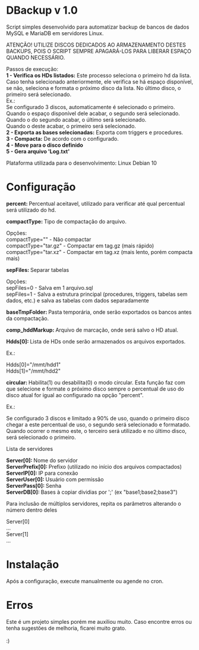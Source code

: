 # DBackup v 1.0

<p>
  Script simples desenvolvido para automatizar backup de bancos de dados MySQL e MariaDB em servidores Linux.
</p>
<p>
  ATENÇÃO! UTILIZE DISCOS DEDICADOS AO ARMAZENAMENTO DESTES BACKUPS, POIS O SCRIPT SEMPRE APAGARÁ-LOS PARA LIBERAR ESPAÇO QUANDO NECESSÁRIO.
</p>
<p>
  Passos de execução:
  <br>
  <b>1 - Verifica os HDs listados:</b> Este processo seleciona o primeiro hd da lista. Caso tenha selecionado anteriormente, ele verifica se há espaço disponível, se não, seleciona e formata o próximo disco da lista. No último disco, o primeiro será selecionado.
  <br>
  Ex.: 
  <br>
  Se configurado 3 discos, automaticamente é selecionado o primeiro. 
  <br>
  Quando o espaço disponível dele acabar, o segundo será selecionado. 
  <br>
  Quando o do segundo acabar, o último será selecionado. 
  <br>
  Quando o deste acabar, o primeiro será selecionado.
  <br>
  <b>2 - Exporta as bases selecionadas:</b> Exporta com triggers e procedures.
  <br>
  <b>3 - Compacta:</b> De acordo com o configurado.
  <br>
  <b>4 - Move para o disco definido</b>
  <br>
  <b>5 - Gera arquivo 'Log.txt'</b>
</p>
<p>
  Plataforma utilizada para o desenvolvimento: Linux Debian 10
</p>

# Configuração
<p>
  <b>percent: </b> Percentual aceitavel, utilizado para verificar até qual percentual será utilizado do hd.
</p>
<p>
  <b>compactType: </b> Tipo de compactação do arquivo.
</p>
<p>
  Opções:
  <br>
  compactType="" - Não compactar
  <br>
  compactType="tar.gz" - Compactar em tag.gz (mais rápido)
  <br>
  compactType="tar.xz" - Compactar em tag.xz (mais lento, porém compacta mais)
</p>
<p>
  <b>sepFiles: </b> Separar tabelas
</p>
<p>
  Opções:
  <br>
  sepFiles=0 - Salva em 1 arquivo.sql
  <br>
  sepFiles=1 - Salva a estrutura principal (procedures, triggers, tabelas sem dados, etc.) e salva as tabelas com dados separadamente
</p>
<p>
  <b>baseTmpFolder: </b> Pasta temporária, onde serão exportados os bancos antes da compactação.
</p>
<p>
  <b>comp_hddMarkup: </b> Arquivo de marcação, onde será salvo o HD atual.
</p>
<p>
  <b>Hdds[0]: </b> Lista de HDs onde serão armazenados os arquivos exportados.
</p>
<p>Ex.: </p>
<p>
  Hdds[0]="/mmt/hdd1"
  <br>
  Hdds[1]="/mmt/hdd2"
</p>
<p>
  <b>circular: </b> Habilita(1) ou desabilita(0) o modo circular. Esta função faz com que selecione e formate o próximo disco sempre o percentual de uso do disco atual for igual ao configurado na opção "percent".
</p>
<p>Ex.: </p>
<p>
  Se configurado 3 discos e limitado a 90% de uso, quando o primeiro disco chegar a este percentual de uso, o segundo será selecionado e formatado. Quando ocorrer o mesmo este, o terceiro será utilizado e no último disco, será selecionado o primeiro.
</p>
<p>
  Lista de servidores
</p>
<p>
  <b>Server[0]: </b> Nome do servidor
  <br>
  <b>ServerPrefix[0]: </b> Prefixo (utilizado no início dos arquivos compactados)
  <br>
  <b>ServerIP[0]: </b> IP para conexão
  <br>
  <b>ServerUser[0]: </b> Usuário com permissão
  <br>
  <b>ServerPass[0]: </b> Senha
  <br>
  <b>ServerDB[0]: </b> Bases à copiar dividias por ';' (ex "base1;base2;base3")
</p>
<p>
  Para inclusão de múltiplos servidores, repita os parâmetros alterando o número dentro deles
</p>
<p>
  Server[0]
  <br>
  ...
  <br>
  Server[1]
  <br>
  ...
  <br>
</p>

# Instalação

Após a configuração, execute manualmente ou agende no cron.

# Erros
<p>
  Este é um projeto simples porém me auxiliou muito. Caso encontre erros ou tenha sugestões de melhoria, ficarei muito grato. 
  <br>
  <br>
  :)
</p>
